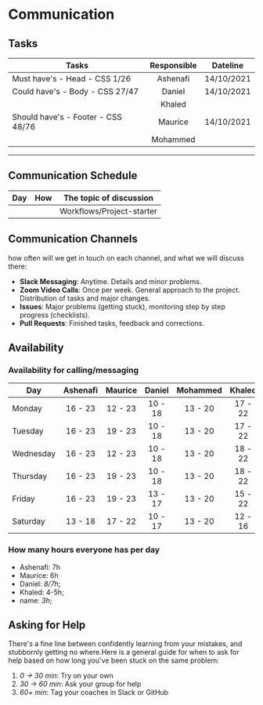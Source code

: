 # Communication

## Tasks

| Tasks                              | Responsible |  Dateline  |
| ---------------------------------- | :---------: | :--------: |
| Must have's - Head - CSS 1/26      |  Ashenafi   | 14/10/2021 |
| Could have's - Body - CSS 27/47    |   Daniel    | 14/10/2021 |
|                                    |   Khaled    |            |
| Should have's - Footer - CSS 48/76 |   Maurice   | 14/10/2021 |
|                                    |  Mohammed   |            |

<!-- any general rules you'd like to set for your group? -->

---

## Communication Schedule

| Day | How | The topic of discussion   |
| --- | :-: | ------------------------- |
|     |     | Workflows/Project-starter |

## Communication Channels

how often will we get in touch on each channel, and what we will discuss there:

- **Slack Messaging**: Anytime. Details and minor problems.
- **Zoom Video Calls**: Once per week. General approach to the project.
  Distribution of tasks and major changes.
- **Issues**: Major problems (getting stuck), monitoring step by step progress
  (checklists).
- **Pull Requests**: Finished tasks, feedback and corrections.

## Availability

### Availability for calling/messaging

| Day       | Ashenafi | Maurice | Daniel  | Mohammed | Khaled  |
| --------- | :------: | :-----: | :-----: | :------: | :-----: |
| Monday    | 16 - 23  | 12 - 23 | 10 - 18 | 13 - 20  | 17 - 22 |
| Tuesday   | 16 - 23  | 19 - 23 | 10 - 18 | 13 - 20  | 17 - 22 |
| Wednesday | 16 - 23  | 12 - 23 | 10 - 18 | 13 - 20  | 18 - 22 |
| Thursday  | 16 - 23  | 19 - 23 | 10 - 18 | 13 - 20  | 18 - 22 |
| Friday    | 16 - 23  | 19 - 23 | 13 - 17 | 13 - 20  | 15 - 22 |
| Saturday  | 13 - 18  | 17 - 22 | 10 - 17 | 13 - 20  | 12 - 16 |

### How many hours everyone has per day

- Ashenafi: 7h
- Maurice: 6h
- Daniel: _8/7h_;
- Khaled: 4-5h;
- name: _3h_;

## Asking for Help

There's a fine line between confidently learning from your mistakes, and
stubbornly getting no where.Here is a general guide for when to ask for help
based on how long you've been stuck on the same problem:

1. _0 -> 30 min_: Try on your own
2. _30 -> 60 min_: Ask your group for help
3. _60+ min_: Tag your coaches in Slack or GitHub
